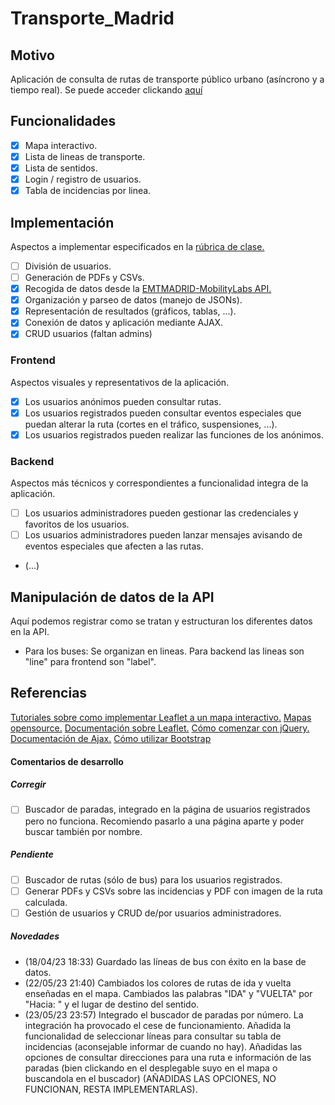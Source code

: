 # Transporte_Madrid


## Motivo
Aplicación de consulta de rutas de transporte público urbano (asíncrono y a tiempo real).
Se puede acceder clickando [aquí](http://webalumnos.tlm.unavarra.es:10731/pruebas_Carlos/)

## Funcionalidades
- [x] Mapa interactivo.
- [x] Lista de lineas de transporte.
- [x] Lista de sentidos.
- [x] Login / registro de usuarios.
- [x] Tabla de incidencias por linea.

## Implementación
Aspectos a implementar especificados en la [rúbrica de clase.](https://miaulario.unavarra.es/access/content/group/2022_0_240603_1_G/Practica/Criterios%20de%20correccion%20-%20Trabajo%20final.pdf)
- [ ] División de usuarios.
- [ ] Generación de PDFs y CSVs.
- [x] Recogida de datos desde la [EMTMADRID-MobilityLabs API.](https://apidocs.emtmadrid.es/)
- [x] Organización y parseo de datos (manejo de JSONs).
- [x] Representación de resultados (gráficos, tablas, ...).
- [x] Conexión de datos y aplicación mediante AJAX.
- [x] CRUD usuarios (faltan admins)

### Frontend
Aspectos visuales y representativos de la aplicación.
- [x] Los usuarios anónimos pueden consultar rutas.
- [x] Los usuarios registrados pueden consultar eventos especiales que puedan alterar la ruta (cortes en el tráfico, suspensiones, ...).
- [x] Los usuarios registrados pueden realizar las funciones de los anónimos.

### Backend
Aspectos más técnicos y correspondientes a funcionalidad integra de la aplicación.
- [ ] Los usuarios administradores pueden gestionar las credenciales y favoritos de los usuarios.
- [ ] Los usuarios administradores pueden lanzar mensajes avisando de eventos especiales que afecten a las rutas.
- (...)

## Manipulación de datos de la API
Aquí podemos registrar como se tratan y estructuran los diferentes datos en la API.
- Para los buses:   Se organizan en lineas.
                    Para backend las lineas son "line" para frontend son "label".

## Referencias
[Tutoriales sobre como implementar Leaflet a un mapa interactivo.](https://leafletjs.com/examples/quick-start/)
[Mapas opensource.](https://www.openstreetmap.org/#map=16/40.4167/-3.7033)
[Documentación sobre Leaflet.](https://leafletjs.com/reference.html) 
[Cómo comenzar con jQuery.](https://www.w3schools.com/jquery/jquery_get_started.asp)
[Documentación de Ajax.](http://api.jquery.com/jquery.ajax/)
[Cómo utilizar Bootstrap](https://getbootstrap.com/docs/5.3/getting-started/introduction/)


#### Comentarios de desarrollo
##### Corregir
- [ ] Buscador de paradas, integrado en la página de usuarios registrados pero no funciona.
        Recomiendo pasarlo a una página aparte y poder buscar también por nombre.
##### Pendiente
- [ ] Buscador de rutas (sólo de bus) para los usuarios registrados.
- [ ] Generar PDFs y CSVs sobre las incidencias y PDF con imagen de la ruta calculada.
- [ ] Gestión de usuarios y CRUD de/por usuarios administradores.
##### Novedades
- (18/04/23 18:33)  Guardado las líneas de bus con éxito en la base de datos.
- (22/05/23 21:40)  Cambiados los colores de rutas de ida y vuelta enseñadas en el mapa. Cambiados las palabras "IDA" y "VUELTA" por
                    "Hacia: " y el lugar de destino del sentido.
- (23/05/23 23:57)  Integrado el buscador de paradas por número. La integración ha provocado el cese de funcionamiento.
                    Añadida la funcionalidad de seleccionar líneas para consultar su tabla de incidencias (aconsejable informar de cuando no hay).
                    Añadidas las opciones de consultar direcciones para una ruta e información de las paradas (bien clickando en el desplegable suyo
                    en el mapa o buscandola en el buscador) (AÑADIDAS LAS OPCIONES, NO FUNCIONAN, RESTA IMPLEMENTARLAS).
